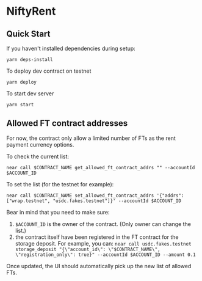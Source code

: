 # NiftyRent

## Quick Start

If you haven't installed dependencies during setup:

    yarn deps-install

To deploy dev contract on testnet

    yarn deploy

To start dev server

    yarn start


## Allowed FT contract addresses

For now, the contract only allow a limited number of FTs as the rent payment currency options.

To check the current list:

    near call $CONTRACT_NAME get_allowed_ft_contract_addrs "" --accountId $ACCOUNT_ID


To set the list (for the testnet for example):

    near call $CONTRACT_NAME set_allowed_ft_contract_addrs '{"addrs": ["wrap.testnet", "usdc.fakes.testnet"]}' --accountId $ACCOUNT_ID

Bear in mind that you need to make sure:

1. `$ACCOUNT_ID` is the owner of the contract. (Only owner can change the list.)
2. the contract itself have been registered in the FT contract for the storage deposit. For example, you can: `near call usdc.fakes.testnet storage_deposit "{\"account_id\": \"$CONTRACT_NAME\", \"registration_only\": true}" --accountId $ACCOUNT_ID --amount 0.1`

Once updated, the UI should automatically pick up the new list of allowed FTs.
